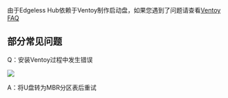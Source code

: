 由于Edgeless Hub依赖于Ventoy制作启动盘，如果您遇到了问题请查看[Ventoy FAQ](https://www.ventoy.net/cn/faq.html)

## 部分常见问题
Q：安装Ventoy过程中发生错误

![](https://pineapple.edgeless.top/picbed/wiki/img/182824.jpg)

A：将U盘转为MBR分区表后重试